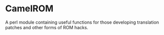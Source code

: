 # CamelROM
A perl module containing useful functions for those developing translation patches and other forms of ROM hacks.

